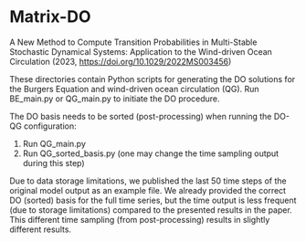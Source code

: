 # Matrix-DO

A New Method to Compute Transition Probabilities in Multi-Stable Stochastic Dynamical Systems: Application to the Wind-driven Ocean Circulation (2023, https://doi.org/10.1029/2022MS003456)

These directories contain Python scripts for generating the DO solutions for the Burgers Equation and wind-driven ocean circulation (QG).
Run BE_main.py or QG_main.py to initiate the DO procedure.

The DO basis needs to be sorted (post-processing) when running the DO-QG configuration:

1) Run QG_main.py
2) Run QG_sorted_basis.py (one may change the time sampling output during this step)

Due to data storage limitations, we published the last 50 time steps of the original model output as an example file. We already provided the correct DO (sorted) basis for the full time series, but the time output is less frequent (due to storage limitations) compared to the presented results in the paper. This different time sampling (from post-processing) results in slightly different results.
